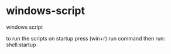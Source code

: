 # windows-script
windows script

to run the scripts on startup press (win+r) run command then run:
shell:startup
